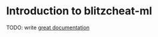 # Introduction to blitzcheat-ml

TODO: write [great documentation](http://jacobian.org/writing/what-to-write/)
